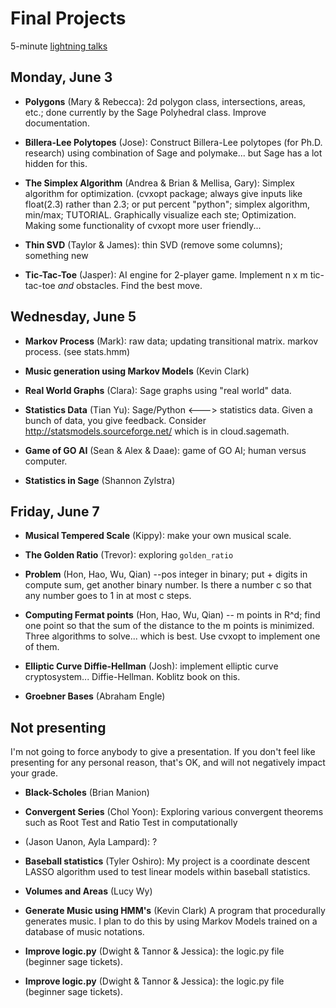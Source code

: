 # Final Projects

5-minute [lightning talks](http://en.wikipedia.org/wiki/Lightning_talk)

## Monday, June 3

 - **Polygons** (Mary & Rebecca): 2d polygon class, intersections, areas, etc.; done currently by the Sage Polyhedral class.  Improve documentation.

 - **Billera-Lee Polytopes** (Jose): Construct Billera-Lee polytopes (for Ph.D. research) using combination of Sage and polymake... but Sage has a lot hidden for this.

 - **The Simplex Algorithm** (Andrea & Brian & Mellisa, Gary): Simplex algorithm for optimization.   (cvxopt package; always give inputs like float(2.3) rather than 2.3; or put percent "python";  simplex algorithm, min/max; TUTORIAL. Graphically visualize each ste; Optimization.  Making some functionality of cvxopt more user friendly...

 - **Thin SVD** (Taylor & James): thin SVD (remove some columns); something new

 - **Tic-Tac-Toe** (Jasper): AI engine for 2-player game. Implement n x m tic-tac-toe *and* obstacles.  Find the best move.


## Wednesday, June 5

 - **Markov Process** (Mark): raw data; updating transitional matrix.  markov process.  (see stats.hmm)

 - **Music generation using Markov Models** (Kevin Clark)

- **Real World Graphs** (Clara): Sage graphs using "real world" data.

 - **Statistics Data** (Tian Yu): Sage/Python <---> statistics data.  Given a bunch of data, you give feedback. Consider <http://statsmodels.sourceforge.net/> which is in cloud.sagemath.

 - **Game of GO AI** (Sean & Alex & Daae): game of GO AI;   human versus computer.


 - **Statistics in Sage** (Shannon Zylstra)

 ## Friday, June 7

 - **Musical Tempered Scale** (Kippy):  make your own musical scale.

 - **The Golden Ratio** (Trevor): exploring `golden_ratio`

 - **Problem** (Hon, Hao, Wu, Qian) --pos integer in binary; put + digits in compute sum, get another binary number.  Is there a number  c so that any number goes to 1 in at most c steps.

 - **Computing Fermat points** (Hon, Hao, Wu, Qian) -- m points in R^d; find one point so that the sum of the distance to the m points is minimized. Three algorithms to solve... which is best.  Use cvxopt to implement one of them.

 - **Elliptic Curve Diffie-Hellman** (Josh): implement elliptic curve cryptosystem... Diffie-Hellman.  Koblitz book on this.

 - **Groebner Bases** (Abraham Engle)

## Not presenting

I'm not going to force anybody to give a presentation.
If you don't feel like presenting for any personal reason, that's OK, and will not negatively impact your grade.

 - **Black-Scholes** (Brian Manion)

 - **Convergent Series** (Chol Yoon): Exploring various convergent theorems such as Root Test and Ratio Test in computationally

 - (Jason Uanon, Ayla Lampard): ?

 - **Baseball statistics** (Tyler Oshiro): My project is a coordinate descent LASSO algorithm used to test linear models within baseball statistics.

 - **Volumes and Areas** (Lucy Wy)

 - **Generate Music using HMM's** (Kevin Clark) A program that procedurally generates music. I plan to do this by using Markov Models trained on a database of music notations.

 - **Improve logic.py** (Dwight & Tannor & Jessica): the logic.py file (beginner sage tickets).


 - **Improve logic.py** (Dwight & Tannor & Jessica): the logic.py file (beginner sage tickets).


